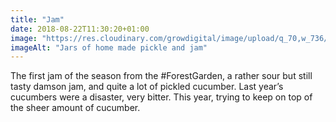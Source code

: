 ```yaml
---
title: "Jam"
date: 2018-08-22T11:30:20+01:00
image: "https://res.cloudinary.com/growdigital/image/upload/q_70,w_736/v1544305124/preserves-44193811771.jpg"
imageAlt: "Jars of home made pickle and jam"
---
```


The first jam of the season from the #ForestGarden, a rather sour but still tasty damson jam, and quite a lot of pickled cucumber. Last year’s cucumbers were a disaster, very bitter. This year, trying to keep on top of the sheer amount of cucumber.
